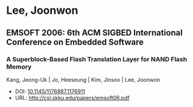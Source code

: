 # Lee, Joonwon

## EMSOFT 2006: 6th ACM SIGBED International Conference on Embedded Software

### A Superblock-Based Flash Translation Layer for NAND Flash Memory
Kang, Jeong-Uk | Jo, Heeseung | Kim, Jinsoo | Lee, Joonwon
* DOI: [10.1145/1176887.1176911](https://doi.org/10.1145/1176887.1176911)
* URL: <http://csl.skku.edu/papers/emsoft06.pdf>

